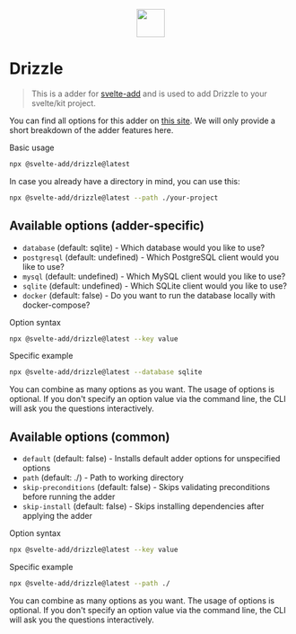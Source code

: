 
<p align="center">
    <img src="https://svelte-add.com/adder/drizzle/logo.svg" height="50" />
</p>

# Drizzle

> This is a adder for [svelte-add](https://svelte-add.com) and is used to add Drizzle to your svelte/kit project.

You can find all options for this adder on [this site](https://svelte-add.com/adder/drizzle). We will only provide a short breakdown of the adder features here.

Basic usage
```sh
npx @svelte-add/drizzle@latest
```

In case you already have a directory in mind, you can use this:
```sh
npx @svelte-add/drizzle@latest --path ./your-project
```


## Available options (adder-specific)

    
- `database` (default: sqlite) - Which database would you like to use?
- `postgresql` (default: undefined) - Which PostgreSQL client would you like to use?
- `mysql` (default: undefined) - Which MySQL client would you like to use?
- `sqlite` (default: undefined) - Which SQLite client would you like to use?
- `docker` (default: false) - Do you want to run the database locally with docker-compose?


Option syntax
```sh
npx @svelte-add/drizzle@latest --key value
```

Specific example
```sh
npx @svelte-add/drizzle@latest --database sqlite
```

You can combine as many options as you want. The usage of options is optional. If you don't specify an option value via the command line, the CLI will ask you the questions interactively.



## Available options (common)

    
- `default` (default: false) - Installs default adder options for unspecified options
- `path` (default: ./) - Path to working directory
- `skip-preconditions` (default: false) - Skips validating preconditions before running the adder
- `skip-install` (default: false) - Skips installing dependencies after applying the adder


Option syntax
```sh
npx @svelte-add/drizzle@latest --key value
```

Specific example
```sh
npx @svelte-add/drizzle@latest --path ./
```

You can combine as many options as you want. The usage of options is optional. If you don't specify an option value via the command line, the CLI will ask you the questions interactively.

